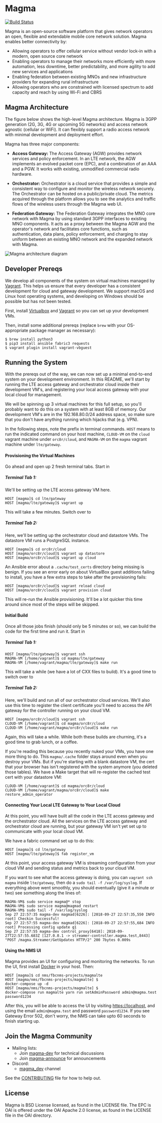 # Magma

[![Build Status](https://travis-ci.com/facebookincubator/magma.svg?branch=master)](https://travis-ci.com/facebookincubator/magma)

Magma is an open-source software platform that gives network operators an open, flexible and extendable mobile core network solution. Magma enables better connectivity by:

* Allowing operators to offer cellular service without vendor lock-in with a modern, open source core network
* Enabling operators to manage their networks more efficiently with more automation, less downtime, better predictability, and more agility to add new services and applications
* Enabling federation between existing MNOs and new infrastructure providers for expanding rural infrastructure
* Allowing operators who are constrained with licensed spectrum to add capacity and reach by using Wi-Fi and CBRS


## Magma Architecture

The figure below shows the high-level Magma architecture. Magma is 3GPP generation (2G, 3G, 4G or upcoming 5G networks) and access network agnostic (cellular or WiFi). It can flexibly support a radio access network with minimal development and deployment effort.

Magma has three major components:

* **Access Gateway:** The Access Gateway (AGW) provides network services and policy enforcement. In an LTE network, the AGW implements an evolved packet core (EPC), and a combination of an AAA and a PGW. It works with existing, unmodified commercial radio hardware.

* **Orchestrator:** Orchestrator is a cloud service that provides a simple and consistent way to configure and monitor the wireless network securely. The Orchestrator can be hosted on a public/private cloud. The metrics acquired through the platform allows you to see the analytics and traffic flows of the wireless users through the Magma web UI.

* **Federation Gateway:** The Federation Gateway integrates the MNO core network with Magma by using standard 3GPP interfaces to existing MNO components.  It acts as a proxy between the Magma AGW and the operator's network and facilitates core functions, such as authentication, data plans, policy enforcement, and charging to stay uniform between an existing MNO network and the expanded network with Magma.

![Magma architecture diagram](docs/images/magma_overview.png?raw=true "Magma Architecture")

## Developer Prereqs

We develop all components of the system on virtual machines managed by
[Vagrant](https://www.vagrantup.com/). This helps us ensure that every
developer has a consistent development for cloud and gateway development. We 
support macOS and Linux host operating systems, and developing on Windows
should be possible but has not been tested.

First, install [Virtualbox](https://www.virtualbox.org/wiki/Downloads) and 
[Vagrant](http://www.vagrantup.com/downloads.html) so you can set up your
development VMs.

Then, install some additional prereqs (replace `brew` with your OS-appropriate
package manager as necessary):

```console
$ brew install python3
$ pip3 install ansible fabric3 requests
$ vagrant plugin install vagrant-vbguest
```

## Running the System

With the prereqs out of the way, we can now set up a minimal end-to-end system
on your development environment. In this README, we'll start by running the
LTE access gateway and orchestrator cloud inside their development VM's, and
registering your local access gateway with your local cloud for management.

We will be spinning up 3 virtual machines for this full setup, so you'll 
probably want to do this on a system with at least 8GB of memory. Our 
development VM's are in the 192.168.80.0/24 address space, so make sure that
you don't have anything running which hijacks that (e.g. VPN).

In the following steps, note the prefix in terminal commands. `HOST` means to
run the indicated command on your host machine, `CLOUD-VM` on the `cloud`
vagrant machine under `orc8r/cloud`, and `MAGMA-VM` on the `magma` vagrant
machine under `lte/gateway`.

#### Provisioning the Virtual Machines

Go ahead and open up 2 fresh terminal tabs. Start in

##### Terminal Tab 1:

We'll be setting up the LTE access gateway VM here.

```console
HOST [magma]$ cd lte/gateway
HOST [magma/lte/gateway]$ vagrant up
```

This will take a few minutes. Switch over to

##### Terminal Tab 2:

Here, we'll be setting up the orchestrator cloud and datastore VMs. The datastore VM runs a PostgreSQL instance.

```console
HOST [magma]$ cd orc8r/cloud
HOST [magma/orc8r/cloud]$ vagrant up datastore
HOST [magma/orc8r/cloud]$ vagrant up cloud
```

An Ansible error about a `.cache/test_certs` directory being missing is benign.
If you see an error early on about VirtualBox guest additions failing to 
install, you have a few extra steps to take after the provisioning fails:

```console
HOST [magma/orc8r/cloud]$ vagrant reload cloud
HOST [magma/orc8r/cloud]$ vagrant provision cloud
```

This will re-run the Ansible provisioning. It'll be a lot quicker this time 
around since most of the steps will be skipped.

#### Initial Build

Once all those jobs finish (should only be 5 minutes or so), we can build the
code for the first time and run it. Start in

##### Terminal Tab 1:

```console
HOST [magma/lte/gateway]$ vagrant ssh
MAGMA-VM [/home/vagrant]$ cd magma/lte/gateway
MAGMA-VM [/home/vagrant/magma/lte/gateway]$ make run
```
This will take a while (we have a lot of CXX files to build). It's a good time
to switch over to

##### Terminal Tab 2:

Here, we'll build and run all of our orchestrator cloud services. We'll also 
use this time to register the client certificate you'll need to access the API 
gateway for the controller running on your cloud VM.

```console
HOST [magma/orc8r/cloud]$ vagrant ssh
CLOUD-VM [/home/vagrant]$ cd magma/orc8r/cloud
CLOUD-VM [/home/vagrant/magma/orc8r/cloud]$ make run
```

Again, this will take a while. While both these builds are churning, it's a 
good time to grab lunch, or a coffee.

If you're reading this because you recently nuked your VMs, you have one more
thing to do. This `magma/.cache` folder stays around even when you destroy
your VMs. But if you're starting with a blank datastore VM, the cert that
your browser has isn't registered with the system anymore
(you deleted those tables). We have a Make target that will re-register the
cached test cert with your datastore VM:

```console
CLOUD-VM [/home/vagrant]$ cd magma/orc8r/cloud
CLOUD-VM [/home/vagrant/magma/orc8r/cloud]$ make restore_admin_operator
```

#### Connecting Your Local LTE Gateway to Your Local Cloud

At this point, you will have built all the code in the LTE access gateway and
the orchestrator cloud. All the services on the LTE access gateway and
orchestrator cloud are running, but your gateway VM isn't yet set up to
communicate with your local cloud VM.

We have a fabric command set up to do this:

```console
HOST [magma]$ cd lte/gateway
HOST [magma/lte/gateway]$ fab register_vm
```

At this point, your access gateway VM is streaming configuration from your
cloud VM and sending status and metrics back to your cloud VM.

If you want to see what the access gateway is doing, you can
`vagrant ssh magma` inside `lte/gateway`, then do a
`sudo tail -f /var/log/syslog`. If everything above went smoothly, you should
eventually (give it a minute or two) see something along the lines of:

```console
MAGMA-VM$ sudo service magma@* stop
MAGMA-VM$ sudo service magma@magmad restart
MAGMA-VM$ sudo tail -f /var/log/syslog
Sep 27 22:57:35 magma-dev magmad[6226]: [2018-09-27 22:57:35,550 INFO root] Checkin Successful!
Sep 27 22:57:55 magma-dev magmad[6226]: [2018-09-27 22:57:55,684 INFO root] Processing config update g1
Sep 27 22:57:55 magma-dev control_proxy[6418]: 2018-09-27T22:57:55.683Z [127.0.0.1 -> streamer-controller.magma.test,8443] "POST /magma.Streamer/GetUpdates HTTP/2" 200 7bytes 0.009s
```

#### Using the NMS UI

Magma provides an UI for configuring and monitoring the networks. To run the UI, first install [Docker](https://www.docker.com/) in your host. Then:

```console
HOST [magma]$ cd nms/fbcnms-projects/magmalte
HOST [magma/nms/fbcnms-projects/magmalte] $
docker-compose up -d
HOST [magma/nms/fbcnms-projects/magmalte] $
docker-compose run magmalte yarn run setAdminPassword admin@magma.test password1234
```

After this, you will be able to access the UI by visiting [https://localhost](https://localhost), and using the email `admin@magma.test` and password `password1234`. If you see Gateway Error 502, don't worry, the NMS can take upto 60 seconds to finish starting up.

## Join the Magma Community

- Mailing lists:
  - Join [magma-dev](https://groups.google.com/forum/#!forum/magma-dev) for technical discussions
  - Join [magma-announce](https://groups.google.com/forum/#!forum/magma-announce) for announcements
- Discord:
  - [magma\_dev](https://discord.gg/WDBpebF) channel

See the [CONTRIBUTING](CONTRIBUTING.md) file for how to help out.

## License

Magma is BSD License licensed, as found in the LICENSE file.
The EPC is OAI is offered under the OAI Apache 2.0 license, as found in the LICENSE file in the OAI directory.
